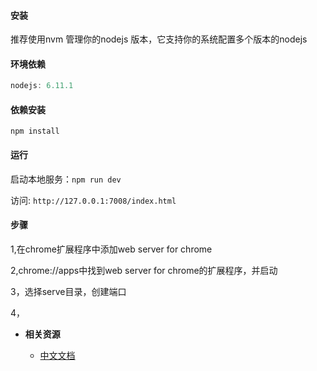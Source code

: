 
#### 安装
推荐使用nvm 管理你的nodejs 版本，它支持你的系统配置多个版本的nodejs

#### 环境依赖
```javascript
nodejs: 6.11.1
```

#### 依赖安装
`npm install`

#### 运行
启动本地服务：`npm run dev`

访问: `http://127.0.0.1:7008/index.html`

#### 步骤
1,在chrome扩展程序中添加web server for chrome

2,chrome://apps中找到web server for chrome的扩展程序，并启动

3，选择serve目录，创建端口

4，


* **相关资源**

	+ [中文文档][1]


[1]: https://developers.google.com/web/fundamentals/codelabs/your-first-pwapp/

